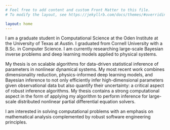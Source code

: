```yaml
---
# Feel free to add content and custom Front Matter to this file.
# To modify the layout, see https://jekyllrb.com/docs/themes/#overriding-theme-defaults

layout: home
---
```


I am a graduate student in Computational Science at the Oden Institute at  the University of Texas at Austin. I graduated from Cornell University with a B.Sc. in Computer Science. I am currently researching large-scale Bayesian inverse problems and deep learning models applied to physical systems.

My thesis is on scalable algorithms for data-driven statistical inference of parameters in nonlinear dynamical systems. My most recent work combines dimensionality reduction, physics-informed deep learning models, and Bayesian inference to not only efficiently infer high-dimensional parameters given observational data but also quantify their uncertainty: a critical aspect of robust inference algorithms. My thesis contains a strong computational aspect in the form of applying my algorithm to perform inference for large-scale distributed nonlinear partial differential equation solvers. 

I am interested in solving computational problems with an emphasis on mathematical analysis complemented by robust software engineering principles. 

